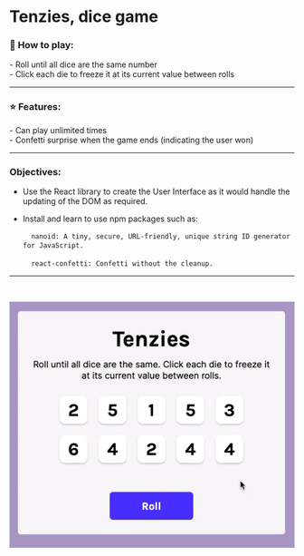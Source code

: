 # Tenzies, dice game

<h3>🎲 <b>How to play: </b> </h3>
- Roll until all dice are the same number<br>
- Click each die to freeze it at its current value between rolls<br>

---

<h3>⭐️ <b>Features:</b></h3>
- Can play unlimited times<br>
- Confetti surprise when the game ends (indicating the user won)

---

<h3><b>Objectives:</b></h3>

- Use the React library to create the User Interface as it would handle the updating of the DOM as required.

- Install and learn to use npm packages such as:

        nanoid: A tiny, secure, URL-friendly, unique string ID generator for JavaScript.

        react-confetti: Confetti without the cleanup.

---

<br>

![gif](tenzies.gif)
